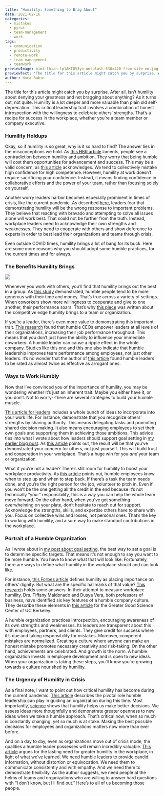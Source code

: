 ```yaml
---
title: "Humility: Something to Brag About"
date: 2021-02-16
categories:
  - mistakes
  - pyrus
  - team-management
  - work
tags:
  - communication
  - productivity
  - remote-work
  - team-management
  - teamwork
previewImage: mimi-thian-lp1AKIUV3yo-unsplash-630x420-from-site-en.jpg
previewText: "The title for this article might catch you by surprise. After all, isn’t humility about denying your greatness and not bragging about anything? As it turns out, not quite. Humility is a lot deeper and more valuable than plain old self-deprecation. This critical leadership trait involves a combination of honest introspection with the willingness to celebrate others’ strengths. That’s a recipe for success in the workplace, whether you’re a team member or company executive."
author: Nora Rubin
---
```

The title for this article might catch you by surprise. After all, isn’t humility about denying your greatness and not bragging about anything? As it turns out, not quite. Humility is a lot deeper and more valuable than plain old self-deprecation. This critical leadership trait involves a combination of honest introspection with the willingness to celebrate others’ strengths. That’s a recipe for success in the workplace, whether you’re a team member or company executive.

### **Humility Holdups**

Okay, so if humility is so great, why is it so hard to find? The answer lies in the misconceptions we hold. As [this HBR article](https://hbr.org/2018/10/if-humility-is-so-important-why-are-leaders-so-arrogant) laments, people see a contradiction between humility and ambition. They worry that being humble will cost them opportunities for advancement and success. This may be a valid concern, as [this article](https://www.forbes.com/sites/tomaspremuzic/2020/06/29/why-humble-leaders-are-rare/?sh=12cb0293649b) acknowledges. We tend to collectively mistake high confidence for high competence. However, humility at work doesn’t require sacrificing your confidence. Instead, it means finding confidence in collaborative efforts and the power of your team, rather than focusing solely on yourself.

Another worry leaders harbor becomes especially prominent in times of crisis, like the current pandemic. As described [here](https://hbr.org/2018/10/if-humility-is-so-important-why-are-leaders-so-arrogant), leaders fear that demonstrating humility will be the wrong response to important problems. They believe that reacting with bravado and attempting to solve all issues alone will work best. That could not be further from the truth. Instead, workplace leaders need to acknowledge their own strengths and weaknesses. They need to cooperate with others and show deference to experts in order to best lead their organizations and teams through crisis.

Even outside COVID times, humility brings a lot of bang for its buck. Here are some more reasons why you should adopt some humble practices, for the current times and for always.

### **The Benefits Humility Brings**

![](jeremy-yap-eCEj-BR91xQ-unsplash-300x200.webp)

Whenever you work with others, you’ll find that humility brings out the best in a group. As [this study](https://www.tandfonline.com/doi/abs/10.1080/17439760.2012.671348) demonstrated, humble people tend to be more generous with their time and money. That’s true across a variety of settings. When coworkers show more willingness to cooperate and give to one another, their performance soars. That’s why [this piece](https://www.sciencedirect.com/science/article/abs/pii/S0090261604000506?via%3Dihub) was written about the competitive edge humility brings to a team or organization.

If you’re a leader, there’s even more value to demonstrating this important trait. [This research](https://journals.sagepub.com/doi/10.1177/0001839213520131) found that humble CEOs empower leaders at all levels of their organizations, increasing their job performance throughout. This means that you don’t just have the ability to influence your immediate coworkers. A humble leader can cause a ripple effect in the whole company. Studies like [this one](https://www.semanticscholar.org/paper/TEAM-PERFORMANCE-1-Leader-Humility-and-Team-%3A-the-Rego/b957e2b0245e84cfd67334eaee96742f5f0a8db5?p2df) and [this one](https://journals.aom.org/doi/abs/10.5465/amj.2013.0660) also indicate that humble leadership improves team performance among employees, not just other leaders. It’s no wonder that the author of [this article](https://www.forbes.com/sites/joefolkman/2020/02/13/how-do-you-become-an-effective-leader-stay-humble/?sh=5b3adfe63a1e) found humble leaders to be rated as almost twice as effective as arrogant ones.

### **Ways to Work Humbly**

Now that I’ve convinced you of the importance of humility, you may be wondering whether it’s just an inherent trait. Maybe you either have it, or you don’t. Not to worry--there are several strategies to build your humble muscle.

[This article for leaders](https://hbr.org/2009/09/humility-as-a-leadership-trait) includes a whole bunch of ideas to incorporate into your work life. For instance, demonstrate that you recognize others’ strengths by sharing authority. This means delegating tasks and promoting shared decision making. It also means encouraging employees to set their own goals and supporting them in achieving those ambitions. This advice ties into what I wrote about how leaders should support goal setting in [my earlier blog post](https://pyrus.com/en/blog/ready-set-goals). As [this article](https://www.forbes.com/sites/joefolkman/2020/02/13/how-do-you-become-an-effective-leader-stay-humble/?sh=5b3adfe63a1e) points out, the result will be that you’ve demonstrated your concern for others, not just yourself. This will build trust and cooperation in your workplace. That’s a huge win for you _and_ your team or organization.

What if you’re not a leader? There’s still room for humility to boost your workplace productivity. As [this article](https://hbr.org/2009/11/use-humility-to-improve-perfor) points out, humble employees know when to step up and when to step back. If there’s a task the team needs done, and you’re the right person for the job, volunteer to pitch in. Even if you won’t be the one getting all the credit in the end because it’s not technically “your” responsibility, this is a way you can help the whole team move forward. On the other hand, when you’ve got something overwhelming on your plate, don’t hesitate to reach out for support. Acknowledge the strengths, skills, and expertise others have to share with you. Focus on collective wins and losses, not personal ones. That’s the key to working with humility, and a sure way to make standout contributions in the workplace.

### **Portrait of a Humble Organization**

As I wrote about in [my post about goal setting](https://pyrus.com/en/blog/ready-set-goals), the best way to set a goal is to determine specific targets. That means it’s not enough to say you want to be more humble. You have to know what that will look like. Fortunately, there are ways to define what humility in the workplace should and can look like.

For instance, [this Forbes article](https://www.forbes.com/sites/lizkislik/2020/11/05/how-to-build-humility-the-magic-ingredient-in-leaders-success/?sh=550a9bf24479) defines humility as placing importance on others’ dignity. But what are the specific hallmarks of that value? [This research](https://www.sciencedirect.com/science/article/abs/pii/S0007681318300752?via%3Dihub) holds some answers. In their attempt to measure workplace humility, Drs. Tiffany Maldonado and Dusya Vera, both professors of business, have identified six key features of a humble company culture. They describe these elements in [this article](https://greatergood.berkeley.edu/article/item/how_to_infuse_your_company_culture_with_humility) for the Greater Good Science Center of UC Berkeley.

A humble organization practices introspection, encouraging awareness of its own strengths and weaknesses. Its leaders are transparent about this with employees, partners, and clients. They give credit for success where it’s due and taking responsibility for mistakes. Moreover, competent mistakes are normalized. Creating a culture where anyone can make an honest mistake promotes necessary creativity and risk-taking. On the other hand, achievements are celebrated. And growth is the norm. A humble organization invests in employee development and is open to new ideas. When your organization is taking these steps, you’ll know you’re growing towards a culture nourished by humility.

### **The Urgency of Humility in Crisis**

As a final note, I want to point out how critical humility has become during the current pandemic. [This article](https://www.forbes.com/sites/forbescoachescouncil/2020/09/22/why-you-need-humility-to-lead-through-change/?sh=567aae504d94) describes the pivotal role humble leadership can play in guiding an organization during this time. Most importantly, [science](https://today.duke.edu/2017/03/modest-personality-trait-intellectual-humility-packs-punch) shows that humility helps us make better decisions. We assess ideas more thoughtfully and demonstrate greater openness to new ideas when we take a humble approach. That’s critical now, when so much is constantly changing, yet so much is at stake. Making the best possible decisions for employees and organizations matters now more than ever before.

And on a day to day, even as organizations move out of crisis mode, the qualities a humble leader possesses will remain incredibly valuable. [This article](https://www.forbes.com/sites/danabrownlee/2020/05/07/7-leadership-traits-for-the-post-covid-19-workplace/?sh=53ab11d92d4d) argues for the lasting need for greater humility in the workplace, in light of what we’ve learned. We need humble leaders to provide candid information, without distortion or equivocation. We need them to communicate consistently and with empathy. And we need them to demonstrate flexibility. As the author suggests, we need people at the helms of teams and organizations who are willing to answer hard questions with “I don’t know, but I’ll find out.” Here’s to all of us becoming those people.